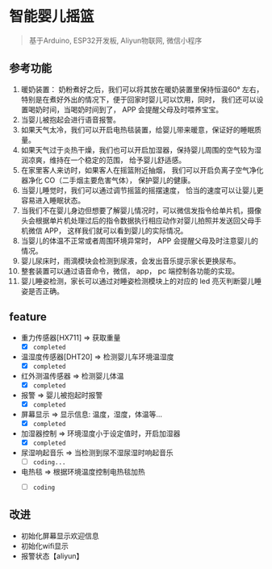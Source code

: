 # 智能婴儿摇篮

> 基于Arduino, ESP32开发板, Aliyun物联网, 微信小程序

## 参考功能

1. 暖奶装置： 奶粉煮好之后，我们可以将其放在暖奶装置里保持恒温60° 左右，特别是在煮好外出的情况下，便于回家时婴儿可以饮用，同时， 我们还可以设置喝奶时间，当喝奶时间到了， APP 会提醒父母及时喂养宝宝。
2. 当婴儿被抱起会进行语音报警。
3. 如果天气太冷，我们可以开启电热毯装置，给婴儿带来暖意，保证好的睡眠质量。
4. 如果天气过于炎热干燥，我们也可以开启加湿器，保持婴儿周围的空气较为湿润凉爽，维持在一个稳定的范围， 给予婴儿舒适感。
5. 在家里客人来访时，如果客人在摇篮附近抽烟， 我们可以开启负离子空气净化器净化 CO（二手烟主要危害气体）， 保护婴儿的健康。
6. 当婴儿睡觉时，我们可以通过调节摇篮的摇摆速度， 恰当的速度可以让婴儿更容易进入睡眠状态。
7. 当我们不在婴儿身边但想要了解婴儿情况时，可以微信发指令给单片机，摄像头会根据单片机处理过后的指令数据执行相应动作对婴儿拍照并发送回父母手机微信 APP， 这样我们就可以看到婴儿的实际情况。
8. 当婴儿的体温不正常或者周围环境异常时， APP 会提醒父母及时注意婴儿的情况。
9. 婴儿尿床时，雨滴模块会检测到尿液，会发出音乐提示家长更换尿布。
10. 整套装置可以通过语音命令，微信， app， pc 端控制各功能的实现。
11. 婴儿睡姿检测，家长可以通过对睡姿检测模块上的对应的 led 亮灭判断婴儿睡姿是否正确。

## feature

- 重力传感器[HX711] => 获取重量
  - [X] `completed`

- 温湿度传感器[DHT20] => 检测婴儿车环境温湿度
  - [x] `completed`

- 红外测温传感器 => 检测婴儿体温
  - [X] `completed`

- 报警 => 婴儿被抱起时报警
  - [x] `completed`

- 屏幕显示 => 显示信息: 温度，湿度，体温等...
  - [x] `completed`
- 加湿器控制 => 环境湿度小于设定值时，开启加湿器
  - [x] `completed`
- 尿湿响起音乐 => 当检测到尿不湿尿湿时响起音乐
  - [ ] `coding...`
- 电热毯 => 根据环境温度控制电热毯加热
  - [ ] `coding` 


## 改进

- 初始化屏幕显示欢迎信息
- 初始化wifi显示
- 报警状态【aliyun】
